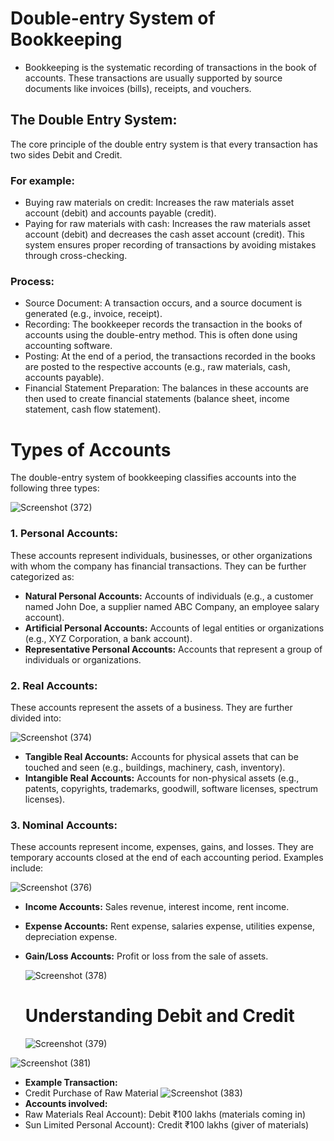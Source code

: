 # Double-entry System of Bookkeeping 
* Bookkeeping is the systematic recording of transactions in the book of accounts. These transactions are usually supported by source documents like invoices (bills), receipts, and vouchers.

## The Double Entry System:

The core principle of the double entry system is that every transaction has two sides Debit and Credit.
 ### For example:
* Buying raw materials on credit: Increases the raw materials asset account (debit) and accounts payable (credit).
* Paying for raw materials with cash: Increases the raw materials asset account (debit) and decreases the cash asset account (credit).
This system ensures proper recording of transactions by avoiding mistakes through cross-checking.
### Process:
 * Source Document: A transaction occurs, and a source document is
generated (e.g., invoice, receipt).
*  Recording: The bookkeeper records the transaction in the books of
accounts using the double-entry method. This is often done using
accounting software.
* Posting: At the end of a period, the transactions recorded in the books are
posted to the respective accounts (e.g., raw materials, cash, accounts
payable).
 * Financial Statement Preparation: The balances in these accounts are then
used to create financial statements (balance sheet, income statement, cash
flow statement).
# Types of Accounts 
The double-entry system of bookkeeping classifies accounts into the following
three types:

![Screenshot (372)](https://github.com/user-attachments/assets/5bf68860-8400-4a76-8c3a-c80560024302)

### 1. Personal Accounts:
These accounts represent individuals, businesses, or other organizations with
whom the company has financial transactions. They can be further categorized
as:
 * **Natural Personal Accounts:** Accounts of individuals (e.g., a customer
named John Doe, a supplier named ABC Company, an employee salary
account).
 * **Artificial Personal Accounts:** Accounts of legal entities or organizations
(e.g., XYZ Corporation, a bank account).
 * **Representative Personal Accounts:** Accounts that represent a group of
individuals or organizations.
### 2. Real Accounts:
These accounts represent the assets of a business. They are further divided
into:

![Screenshot (374)](https://github.com/user-attachments/assets/ca2e8b3e-ea9d-4bff-bb08-10c31a979534)

* **Tangible Real Accounts:** Accounts for physical assets that can be touched
and seen (e.g., buildings, machinery, cash, inventory).
* **Intangible Real Accounts:** Accounts for non-physical assets (e.g., patents,
copyrights, trademarks, goodwill, software licenses, spectrum licenses).
### 3. Nominal Accounts:
These accounts represent income, expenses, gains, and losses. They are
temporary accounts closed at the end of each accounting period. Examples
include:

![Screenshot (376)](https://github.com/user-attachments/assets/c0bed717-c925-42eb-8207-1e052ecaeabe)

* **Income Accounts:** Sales revenue, interest income, rent income.
* **Expense Accounts:** Rent expense, salaries expense, utilities expense,
depreciation expense.
* **Gain/Loss Accounts:** Profit or loss from the sale of assets.

  ![Screenshot (378)](https://github.com/user-attachments/assets/2b30592b-b9d5-4808-a1ca-90d4acc50d2a)

  # Understanding Debit and Credit

  ![Screenshot (379)](https://github.com/user-attachments/assets/4616575a-4e85-4f3a-b3b7-bc668aa82537)

![Screenshot (381)](https://github.com/user-attachments/assets/0784be8b-dc3a-4e0e-981f-7d352652e998)

* **Example Transaction:**
* Credit Purchase of Raw Material
![Screenshot (383)](https://github.com/user-attachments/assets/06e7ff17-bc7b-45da-835c-66a406a50451)
* **Accounts involved:**
* Raw Materials Real Account): Debit ₹100 lakhs (materials coming in)
* Sun Limited Personal Account): Credit ₹100 lakhs (giver of materials)


